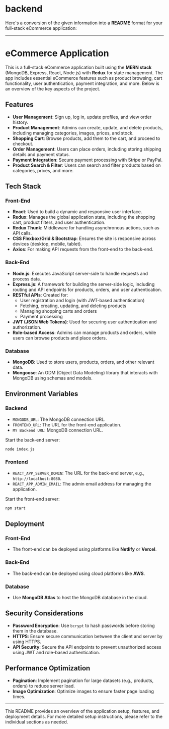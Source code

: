 # backend
Here's a conversion of the given information into a **README** format for your full-stack eCommerce application:

---

# eCommerce Application

This is a full-stack eCommerce application built using the **MERN stack** (MongoDB, Express, React, Node.js) with **Redux** for state management. The app includes essential eCommerce features such as product browsing, cart functionality, user authentication, payment integration, and more. Below is an overview of the key aspects of the project.

## Features

- **User Management**: Sign up, log in, update profiles, and view order history.
- **Product Management**: Admins can create, update, and delete products, including managing categories, images, prices, and stock.
- **Shopping Cart**: Browse products, add them to the cart, and proceed to checkout.
- **Order Management**: Users can place orders, including storing shipping details and payment status.
- **Payment Integration**: Secure payment processing with Stripe or PayPal.
- **Product Search & Filter**: Users can search and filter products based on categories, prices, and more.

## Tech Stack

### Front-End

- **React**: Used to build a dynamic and responsive user interface.
- **Redux**: Manages the global application state, including the shopping cart, product filters, and user authentication.
- **Redux Thunk**: Middleware for handling asynchronous actions, such as API calls.
- **CSS Flexbox/Grid & Bootstrap**: Ensures the site is responsive across devices (desktop, mobile, tablet).
- **Axios**: For making API requests from the front-end to the back-end.

### Back-End

- **Node.js**: Executes JavaScript server-side to handle requests and process data.
- **Express.js**: A framework for building the server-side logic, including routing and API endpoints for products, orders, and user authentication.
- **RESTful APIs**: Created for:
  - User registration and login (with JWT-based authentication)
  - Fetching, creating, updating, and deleting products
  - Managing shopping carts and orders
  - Payment processing
- **JWT (JSON Web Tokens)**: Used for securing user authentication and authorization.
- **Role-based Access**: Admins can manage products and orders, while users can browse products and place orders.

### Database

- **MongoDB**: Used to store users, products, orders, and other relevant data.
- **Mongoose**: An ODM (Object Data Modeling) library that interacts with MongoDB using schemas and models.

## Environment Variables

### Backend

- `MONGODB_URL`: The MongoDB connection URL.
- `FRONTEND_URL`: The URL for the front-end application.
- `MY Backend URL`: MongoDB connection URL.

Start the back-end server:

```bash
node index.js
```

### Frontend

- `REACT_APP_SERVER_DOMIN`: The URL for the back-end server, e.g., `http://localhost:8080`.
- `REACT_APP_ADMIN_EMAIL`: The admin email address for managing the application.

Start the front-end server:

```bash
npm start
```

## Deployment

### Front-End

- The front-end can be deployed using platforms like **Netlify** or **Vercel**.

### Back-End

- The back-end can be deployed using cloud platforms like  **AWS**.

### Database

- Use **MongoDB Atlas** to host the MongoDB database in the cloud.

## Security Considerations

- **Password Encryption**: Use `bcrypt` to hash passwords before storing them in the database.
- **HTTPS**: Ensure secure communication between the client and server by using HTTPS.
- **API Security**: Secure the API endpoints to prevent unauthorized access using JWT and role-based authentication.

## Performance Optimization

- **Pagination**: Implement pagination for large datasets (e.g., products, orders) to reduce server load.
- **Image Optimization**: Optimize images to ensure faster page loading times.

---

This README provides an overview of the application setup, features, and deployment details. For more detailed setup instructions, please refer to the individual sections as needed.
